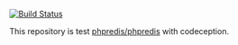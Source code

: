 [![Build Status](https://travis-ci.org/ndxbn/phpredis-codeception-test.svg?branch=master)](https://travis-ci.org/ndxbn/phpredis-codeception-test)

This repository is  test [phpredis/phpredis](https://github.com/phpredis/phpredis/) with codeception.
